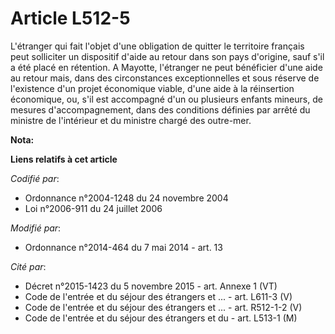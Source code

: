 # Article L512-5

L'étranger qui fait l'objet d'une obligation de quitter le territoire français peut solliciter un dispositif d'aide au retour
dans son pays d'origine, sauf s'il a été placé en rétention. A Mayotte, l'étranger ne peut bénéficier d'une aide au retour
mais, dans des circonstances exceptionnelles et sous réserve de l'existence d'un projet économique viable, d'une aide à la
réinsertion économique, ou, s'il est accompagné d'un ou plusieurs enfants mineurs, de mesures d'accompagnement, dans des
conditions définies par arrêté du ministre de l'intérieur et du ministre chargé des outre-mer.

**Nota:**



**Liens relatifs à cet article**

_Codifié par_:

  - Ordonnance n°2004-1248 du 24 novembre 2004
  - Loi n°2006-911 du 24 juillet 2006

_Modifié par_:

  - Ordonnance n°2014-464 du 7 mai 2014 - art. 13

_Cité par_:

  - Décret n°2015-1423 du 5 novembre 2015 - art. Annexe 1 (VT)
  - Code de l'entrée et du séjour des étrangers et ... - art. L611-3 (V)
  - Code de l'entrée et du séjour des étrangers et ... - art. R512-1-2 (V)
  - Code de l'entrée et du séjour des étrangers et du  - art. L513-1 (M)
